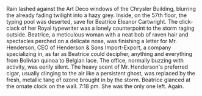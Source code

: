 Rain lashed against the Art Deco windows of the Chrysler Building, blurring the already fading twilight into a hazy grey.  Inside, on the 57th floor, the typing pool was deserted, save for Beatrice Eleanor Cartwright.  The click-clack of her Royal typewriter was a lonely counterpoint to the storm raging outside. Beatrice, a meticulous woman with a neat bob of raven hair and spectacles perched on a delicate nose, was finishing a letter for Mr. Henderson, CEO of Henderson & Sons Import-Export, a company specializing in, as far as Beatrice could decipher, anything and everything from Bolivian quinoa to Belgian lace.  The office, normally buzzing with activity, was eerily silent.  The heavy scent of Mr. Henderson's preferred cigar, usually clinging to the air like a persistent ghost, was replaced by the fresh, metallic tang of ozone brought in by the storm. Beatrice glanced at the ornate clock on the wall. 7:18 pm.  She was the only one left. Again.
